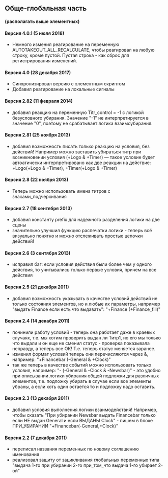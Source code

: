 ## Обще-глобальная часть
#### (располагать выше элементных)

#### Версия 4.0.1 (5 июля 2018)
* Немного изменил реагирование на переменную AUTOTAKEOUT_ALL_RECALCULATE, чтобы реагировал на любую строку, кроме пустой. Пустая строка - как сброс для регистрирования изменений.

#### Версия 4.0 (28 декабря 2017)
* Синхронизировал версию с элементным скриптом
* Добавил реагирование на локальные сигналы

#### Версия 2.82 (11 февраля 2014)
* добавил реакцию на переменную Titr_control = -1 с логикой безусловного убирания. Значение "-1" не интерпретируется в значение "0", поэтому не срабатывает логика взаимоубирания.

#### Версия 2.81 (25 ноября 2013)
* добавил возможность писать только реакцию на условия, без действий! Например можно заставить убираться титр при возникновении условия (+Logo & +Timer) — такое условие будет автоатически интерпретировано как две реакции на действие: +Logo(+Logo & +Timer), +Timer(+Logo & +Timer)

#### Версия 2.8 (22 ноября 2013)
* Теперь можно использовать имена титров с знаками_подчеркивания

#### Версия 2.7 (18 сентября 2013)
* добавил константу prefix для надежного разделения логики на две сцены
* значительно улучшил функцию распечатки логики - теперь всё визуально понятно и можно отслеживать простые цепочки действий!

#### Версия 2.6 (3 сентября 2013)
* исправил баг: если условия действия были более чем у одного действия, то учитывались только первые условия, причем на все действия

#### Версия 2.5 (21 декабря 2011)
* добавил возможность указывать в качестве условий действий не только состояния элементов, но и любые их параметры, например "выдать Finance если есть что выдавать": "+Finance (+Finance_fill)"

#### Версия 2.4 (14 декабря 2011)
* починили работу условий - теперь она работает даже в краевых случаях, т.е. мы хотим проверить выдан ли Титр1, но его мы только что выдали и он еще не сменил статус - проверка показывала неправду, а теперь все ОК! Т.е. теперь статус меняется заранее.
* изменил формат условий теперь они перечисляются через &, например: "+Financebar (-General & +Clock)"
* так же теперь в качестве событий можно использовать только условия, например: "- (-General & -Clock & -Newsbar)" - это удобно при описывании логики убирания общей подложки для различных элементов, т.е. подложку убирать в случае если все элементы убраны, а если хоть один остается то и подложку надо оставить.

#### Версия 2.3 (13 декабря 2011)
* добавил условия выполнения логики взаимодействия!
Например, чтобы сказать "При убирании Newsbar выдать Financebar только если НЕ выдан General и если ВЫДАНЫ Clock" - пишем в блоке ПРИ_УБИРАНИИ "+Financebar(-General,+Clock)"

#### Версия 2.2 (7 декабря 2011)
* переписал названия переменных по новому соглашению именования
* реализовал защиту от зацикливания глобальных переменных типа "выдача 1-го при убирании 2-го при_том_что выдача 1-го убирает 2-ой"